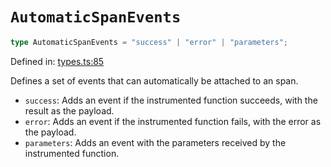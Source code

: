 # `AutomaticSpanEvents`

```ts
type AutomaticSpanEvents = "success" | "error" | "parameters";
```

Defined in: [types.ts:85](https://github.com/adobe/commerce-integration-starter-kit/blob/96134280d686a55b5d5697e994fb1c049a995efa/packages/aio-sk-lib-telemetry/source/types.ts#L85)

Defines a set of events that can automatically be attached to an span.

- `success`: Adds an event if the instrumented function succeeds, with the result as the payload.
- `error`: Adds an event if the instrumented function fails, with the error as the payload.
- `parameters`: Adds an event with the parameters received by the instrumented function.
